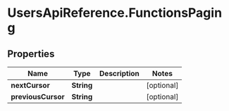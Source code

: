 # UsersApiReference.FunctionsPaging

## Properties

Name | Type | Description | Notes
------------ | ------------- | ------------- | -------------
**nextCursor** | **String** |  | [optional] 
**previousCursor** | **String** |  | [optional] 


